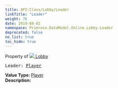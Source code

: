 ```yaml
---
title: API:Class/Lobby/Leader
linkTitle: "Leader"
weight: 76
date: 2019-08-02
namespace: Primrose.DataModel.Online.Lobby.Leader
deprecated: false
no_list: true
toc_hide: true
---
```

Property of <a href="/docs/api-reference/Class/Lobby"><img src="/icons/silk/default.png"/>&nbsp;Lobby</a>
<pre class="method-declaration">
Leader: <a class="type" href="/docs/api-reference/Class/Player">Player</a></pre>
<b>Value Type: </b>
<a class="type" href="/docs/api-reference/Class/Player">Player</a>
<br/>
<b>Description: </b>
